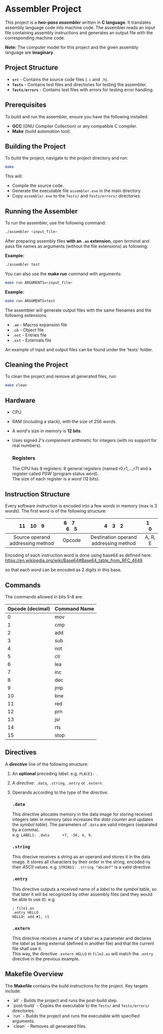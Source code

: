 # Assembler Project

This project is a ***two-pass assembler*** written in **C language**. It translates assembly language code into machine code. The assembler reads an input file containing assembly instructions and generates an output file with the corresponding machine code.

**Note:** The computer model for this project and the given assembly language are **imaginary**.

## **Project Structure**

- **`src`** - Contains the source code files (`.c` and `.h`).
- **`Tests`** - Contains test files and directories for testing the assembler.
- **`Tests/errors`** - Contains test files with errors for testing error handling.

## **Prerequisites**

To build and run the assembler, ensure you have the following installed:

- **GCC** (GNU Compiler Collection) or any compatible C compiler.
- **Make** (build automation tool).

## **Building the Project**

To build the project, navigate to the project directory and run:

```sh
make
```

This will:

- Compile the source code.
- Generate the executable file `assembler.exe` in the main directory.
- Copy `assembler.exe` to the `Tests/` and `Tests/errors/` directories.

## **Running the Assembler**

To run the assembler, use the following command:

```sh
./assembler <input_file>
```

After preparing assembly files **with an `.as` extension**, open *terminal* and pass file names as arguments (without the file extensions) as following:

**Example:**

```sh
./assembler test
```

You can also use the **make run** command with arguments:

```sh
make run ARGUMENTS=<input_file>
```

**Example:**

```sh
make run ARGUMENTS=test
```

The assembler will generate output files with the same filenames and the following extensions:  
- `.am` - Macros expansion file
- `.ob` - Object file
- `.ent` - Entries file
- `.ext` - Externals file

An example of input and output files can be found under the 'tests' folder.
## **Cleaning the Project**

To clean the project and remove all generated files, run:

```sh
make clean
```

## Hardware
- CPU
- RAM (including a stack), with the size of 256 *words*.
- A *word*'s size in memory is **12 bits**.
- Uses signed *2's complement* arithmetic for integers (with no support for real numbers).

   ### Registers
   The CPU has 9 registers: 8 general registers (named r0,r1,...,r7) and a register called *PSW* (program status word).  
   The size of each register is a *word* (12 bits).
  
## Instruction Structure
Every software *instruction* is encoded into a few *words* in memory (max is 3 *words*).
The first word is of the following structure:

|         11&emsp;10&emsp;9         |  8&emsp;7&emsp;6&emsp;5  | 4&emsp;3&emsp;2                       |  1&emsp;0  |
| :-------------------------------: | :----------------------: | :-----------------------------------: | :--------: |
|  Source operand addressing method |           Opcode         | Destination operand addressing method |  A, R, E   |


Encoding of each instruction word is done using base64 as defined here:
https://en.wikipedia.org/wiki/Base64#Base64_table_from_RFC_4648

so that each *word* can be encoded as 2 digits in this base.

## Commands
The commands allowed in bits 5-8 are:

| Opcode (decimal) | Command Name |
| ---------------- | ------------ |
|	0	|	mov	|
|	1	|	cmp	|
|	2	|	add	|
|	3	|	sub	|
|	4	|	not	|
|	5	|	clr	|
|	6	|	lea	|
|	7	|	inc	|
|	8	|	dec	|
|	9	|	jmp	|
|	10	|	bne	|
|	11	|	red	|
|	12	|	prn	|
|	13	|	jsr	|
|	14	|	rts	|
|	15	|	stop	|

## Directives
A **_directive_** line of the following structure:

1. An **optional** preceding *label*. e.g. `PLACE1: `.
2. A _directive_: `.data`, `.string`, `.entry` or `.extern`.
3. Operands according to the type of the *directive*.

   ### `.data`
   This directive allocates memory in the data image for storing received integers later in memory (also increases the _data counter_ and updates the _symbol table_).
   The parameters of `.data` are valid integers (separated by a comma).  
   e.g. `LABEL1: .data      +7, -56, 4, 9`.
   
   ### `.string`
   This direcive receives a string as an operand and stores it in the data image. It stores all characters by their order in the string, encoded ny their *ASCII* values.
   e.g. `STRING1: .string "abcdef"` is a valid directive.
   
   ### `.entry`
   This directive outputs a received name of a *label* to the *symbol table*, so that later it will be recognized by other assembly files (and they would be able to use it).
   e.g. 
   ```
   ; file1.as
   .entry HELLO
   HELLO: add #1, r1 
   ```
   ### `.extern`
   This directive receives a name of a *label* as a parameter and declares the *label* as being external (defined in another file) and that the current file shall use it.  
   This way, the directive `.extern HELLO` in `file2.as` will match the `.entry` directive in the previous example.
   
## **Makefile Overview**

The **Makefile** contains the build instructions for the project. Key targets include:

- \`all\` - Builds the project and runs the post-build step.
- \`post-build\` - Copies the executable to the `Tests/` and `Tests/errors/` directories.
- \`run\` - Builds the project and runs the executable with specified arguments.
- \`clean\` - Removes all generated files.

##

